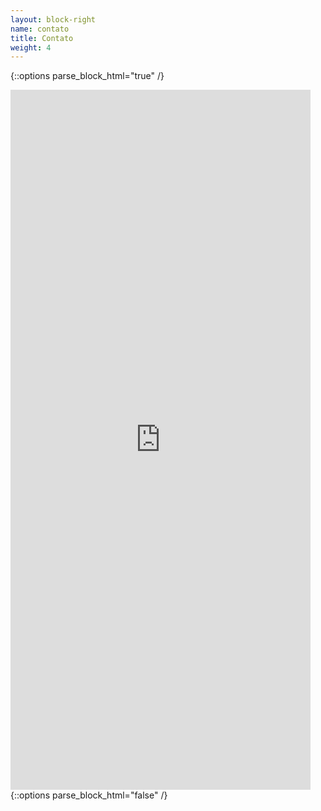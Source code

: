 ```yaml
---
layout: block-right
name: contato
title: Contato
weight: 4
---
```


{::options parse_block_html="true" /}
<iframe src="https://docs.google.com/forms/d/e/1FAIpQLScbLZZN3dWhDDTD9kVCsIcWq2Di_sa1c3Od-i-Iw-umGu3igw/viewform?embedded=true" width="480" height="1120" frameborder="0" marginheight="0" marginwidth="0">Carregando…</iframe>
{::options parse_block_html="false" /}

